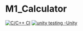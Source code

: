 # M1_Calculator

[![C/C++ CI](https://github.com/AdhyyanKul52/M1_Calculator/actions/workflows/c-cpp.yml/badge.svg)](https://github.com/AdhyyanKul52/M1_Calculator/actions/workflows/c-cpp.yml)
[![unity testing -Unity](https://github.com/AdhyyanKul52/M1_Calculator/actions/workflows/unity.yml/badge.svg)](https://github.com/AdhyyanKul52/M1_Calculator/actions/workflows/unity.yml)
